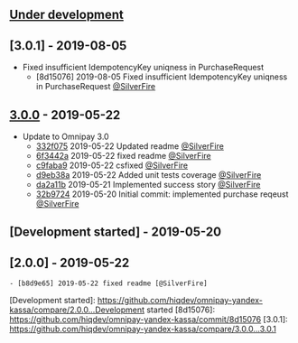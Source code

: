 ## [Under development]

## [3.0.1] - 2019-08-05

- Fixed insufficient IdempotencyKey uniqness in PurchaseRequest
    - [8d15076] 2019-08-05 Fixed insufficient IdempotencyKey uniqness in PurchaseRequest [@SilverFire]

## [3.0.0] - 2019-05-22

- Update to Omnipay 3.0
    - [332f075] 2019-05-22 Updated readme [@SilverFire]
    - [6f3442a] 2019-05-22 fixed readme [@SilverFire]
    - [c9faba9] 2019-05-22 csfixed [@SilverFire]
    - [d9eb38a] 2019-05-22 Added unit tests coverage [@SilverFire]
    - [da2a11b] 2019-05-21 Implemented success story [@SilverFire]
    - [32b9724] 2019-05-20 Initial commit: implemented purchase reqeust [@SilverFire]

## [Development started] - 2019-05-20

## [2.0.0] - 2019-05-22

    - [b8d9e65] 2019-05-22 fixed readme [@SilverFire]

[@hiqsol]: https://github.com/hiqsol
[sol@hiqdev.com]: https://github.com/hiqsol
[@SilverFire]: https://github.com/SilverFire
[d.naumenko.a@gmail.com]: https://github.com/SilverFire
[@tafid]: https://github.com/tafid
[andreyklochok@gmail.com]: https://github.com/tafid
[@BladeRoot]: https://github.com/BladeRoot
[bladeroot@gmail.com]: https://github.com/BladeRoot
[6f3442a]: https://github.com/hiqdev/omnipay-yandex-kassa/commit/6f3442a
[c9faba9]: https://github.com/hiqdev/omnipay-yandex-kassa/commit/c9faba9
[d9eb38a]: https://github.com/hiqdev/omnipay-yandex-kassa/commit/d9eb38a
[da2a11b]: https://github.com/hiqdev/omnipay-yandex-kassa/commit/da2a11b
[32b9724]: https://github.com/hiqdev/omnipay-yandex-kassa/commit/32b9724
[Under development]: https://github.com/hiqdev/omnipay-yandex-kassa/compare/3.0.0...HEAD
[332f075]: https://github.com/hiqdev/omnipay-yandex-kassa/commit/332f075
[b8d9e65]: https://github.com/hiqdev/omnipay-yandex-kassa/commit/b8d9e65
[3.0.0]: https://github.com/hiqdev/omnipay-yandex-kassa/releases/tag/3.0.0
[Development started]: https://github.com/hiqdev/omnipay-yandex-kassa/compare/2.0.0...Development started
[8d15076]: https://github.com/hiqdev/omnipay-yandex-kassa/commit/8d15076
[3.0.1]: https://github.com/hiqdev/omnipay-yandex-kassa/compare/3.0.0...3.0.1
